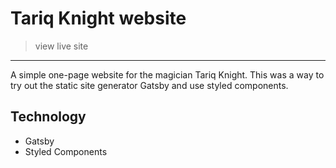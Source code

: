 # Tariq Knight website

> view live site

---

A simple one-page website for the magician Tariq Knight. This was a way to try out the static site generator Gatsby and use styled components.

## Technology

- Gatsby
- Styled Components